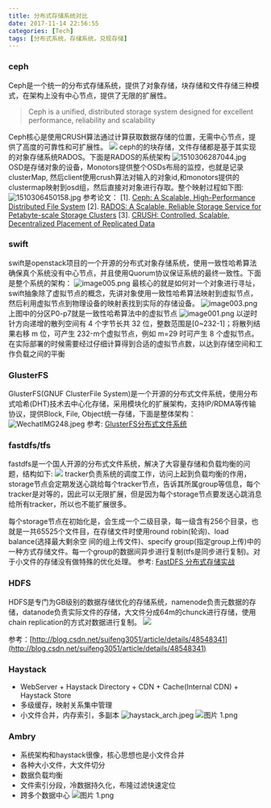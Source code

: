 ```yaml
---
title: 分布式存储系统对比
date: 2017-11-14 22:56:55
categories: [Tech]
tags: [分布式系统，存储系统，兑现存储]
---
```

### ceph
Ceph是一个统一的分布式存储系统，提供了对象存储，块存储和文件存储三种模式，在架构上没有中心节点，提供了无限的扩展性。
> Ceph is a unified, distributed storage system designed for excellent performance, reliability and scalability

Ceph核心是使用CRUSH算法通过计算获取数据存储的位置，无需中心节点，提供了高度的可靠性和可扩展性。
![](http://docs.ceph.com/docs/master/_images/stack.png)
ceph的的块存储，文件存储都是基于其实现的对象存储系统RADOS。下面是RADOS的系统架构
![1510306287044.jpg](/images/archive/blog/images/876E9FA342C9C0341021EDC0E7611B22.jpg?imageView2/0/w/600)
OSD是存储对象的设备，Monotors提供整个OSDs布局的监控，也就是记录clusterMap, 然后client使用crush算法对输入的对象id,和monotors提供的clustermap映射到osd组，然后直接对对象进行存取。整个映射过程如下图:
![1510306450158.jpg](/images/archive/blog/images/DEA1B39C1679E4428E577CD8555A0AD4.jpg?imageView2/0/w/600)
参考论文：
[1]. [Ceph: A Scalable, High-Performance Distributed File System](https://www.ssrc.ucsc.edu/Papers/weil-osdi06.pdf)
[2]. [RADOS: A Scalable, Reliable Storage Service for Petabyte-scale Storage Clusters](https://ceph.com/wp-content/uploads/2016/08/weil-rados-pdsw07.pdf)
[3]. [CRUSH: Controlled, Scalable, Decentralized Placement of Replicated Data](https://ceph.com/wp-content/uploads/2016/08/weil-crush-sc06.pdf)
### swift
swift是openstack项目的一个开源的分布式对象存储系统，使用一致性哈希算法确保真个系统没有中心节点，并且使用Quorum协议保证系统的最终一致性。下面是整个系统的架构：
![image005.png](/images/archive/blog/images/AC2D020F9C2A8DF9C6866217D265E57D.png?imageView2/0/w/600)
最核心的就是如何对一个对象进行寻址，swift抽象除了虚拟节点的概念，先讲对象使用一致性哈希算法映射到虚拟节点，然后利用虚拟节点到物理设备的映射表找到实际的存储设备。
![image003.png](/images/archive/blog/images/B222FF85DEDC4427DE45D2390B9BA1A8.png?imageView2/0/w/600)
上图中的分区P0-p7就是一致性哈希算法中的虚拟节点
![image001.png](/images/archive/blog/images/C5C82FF2AC2BD1C6E5087E44066B7E75.png?imageView2/0/w/600)
以逆时针方向递增的散列空间有 4 个字节长共 32 位，整数范围是[0~232-1]；将散列结果右移 m 位，可产生 232-m个虚拟节点，例如 m=29 时可产生 8 个虚拟节点。在实际部署的时候需要经过仔细计算得到合适的虚拟节点数，以达到存储空间和工作负载之间的平衡
### GlusterFS
GlusterFS(GNUF ClusterFile System)是一个开源的分布式文件系统，使用分布式哈希(DHT)技术去中心化存储，采用模块化的扩展架构，支持IP/RDMA等传输协议，提供Block, File, Object统一存储，下面是整体架构：
![WechatIMG248.jpeg](/images/archive/blog/images/D8673B563AC1F588B76B2AAD28F3999E.jpg?imageView2/0/w/600)
参考: [GlusterFS分布式文件系统](http://www.chinacloud.cn/upload/2015-01/15011009251270.pdf)
### fastdfs/tfs
fastdfs是一个国人开源的分布式文件系统，解决了大容量存储和负载均衡的问题，结构如下:
![](http://static.oschina.net/uploads/img/201204/20230218_pNXn.jpg)
tracker负责系统的调度工作，访问上起到负载均衡的作用，storage节点会定期发送心跳给每个tracker节点，告诉其所属group等信息，每个tracker是对等的，因此可以无限扩展，但是因为每个storage节点要发送心跳消息给所有tracker，所以也不能扩展很多。

每个storage节点在初始化是，会生成一个二级目录，每一级含有256个目录，也就是一共65525个文件目，在存储文件时使用round robin(轮询)、load balance(选择最大剩余空 间的组上传文件)、specify group(指定group上传)中的一种方式存储文件。每一个group的数据间异步进行复制(tfs是同步进行复制)。对于小文件的存储没有做特殊的优化处理。
参考: [FastDFS 分布式存储实战](/images/archive/blog/images/FastDFS.pdf)
### HDFS
HDFS是专门为GB级别的数据存储优化的存储系统，namenode负责元数据的存储，datanode负责实际文件的存储，大文件分成64m的chunck进行存储，使用chain replication的方式对数据进行复制。
![](/images/archive/hdfs_arch.png)

参考：[http://blog.csdn.net/suifeng3051/article/details/48548341](http://blog.csdn.net/suifeng3051/article/details/48548341)
### Haystack
- WebServer + Haystack Directory + CDN + Cache(Internal CDN) + Haystack Store
- 多级缓存，映射关系集中管理
- 小文件合并，内存索引，多副本
![haystack_arch.jpeg](/images/archive/blog/images/22537BD9E2E878215589256DE92F4DF7.jpg?imageView2/0/w/600)
![图片 1.png](/images/archive/blog/images/8BCBA869054800DD24B9D624136E0051.png?imageView2/0/w/600)
### Ambry
- 系统架构和haystack很像，核心思想也是小文件合并
- 各种大小文件，大文件切分
- 数据负载均衡
- 文件索引分段，冷数据持久化，布隆过滤快速定位
- 跨多个数据中心
![图片 1.png](/images/archive/blog/images/64943ED7F96443B5505E254ABC345E7B.png?imageView2/0/w/600)